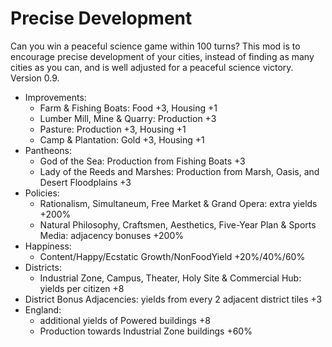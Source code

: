 ﻿# Precise Development

Can you win a peaceful science game within 100 turns? This mod is to encourage precise development of your cities, instead of finding as many cities as you can, and is well adjusted for a peaceful science victory. Version 0.9.

- Improvements:
  - Farm & Fishing Boats: Food +3, Housing +1
  - Lumber Mill, Mine & Quarry: Production +3
  - Pasture: Production +3, Housing +1
  - Camp & Plantation: Gold +3, Housing +1
- Pantheons:
  - God of the Sea: Production from Fishing Boats +3
  - Lady of the Reeds and Marshes: Production from Marsh, Oasis, and Desert Floodplains +3
- Policies:
  - Rationalism, Simultaneum, Free Market & Grand Opera: extra yields +200%
  - Natural Philosophy, Craftsmen, Aesthetics, Five-Year Plan & Sports Media: adjacency bonuses +200%
- Happiness:
  - Content/Happy/Ecstatic Growth/NonFoodYield +20%/40%/60%
- Districts:
  - Industrial Zone, Campus, Theater, Holy Site & Commercial Hub: yields per citizen +8
- District Bonus Adjacencies: yields from every 2 adjacent district tiles +3
- England:
  - additional yields of Powered buildings +8
  - Production towards Industrial Zone buildings +60%
